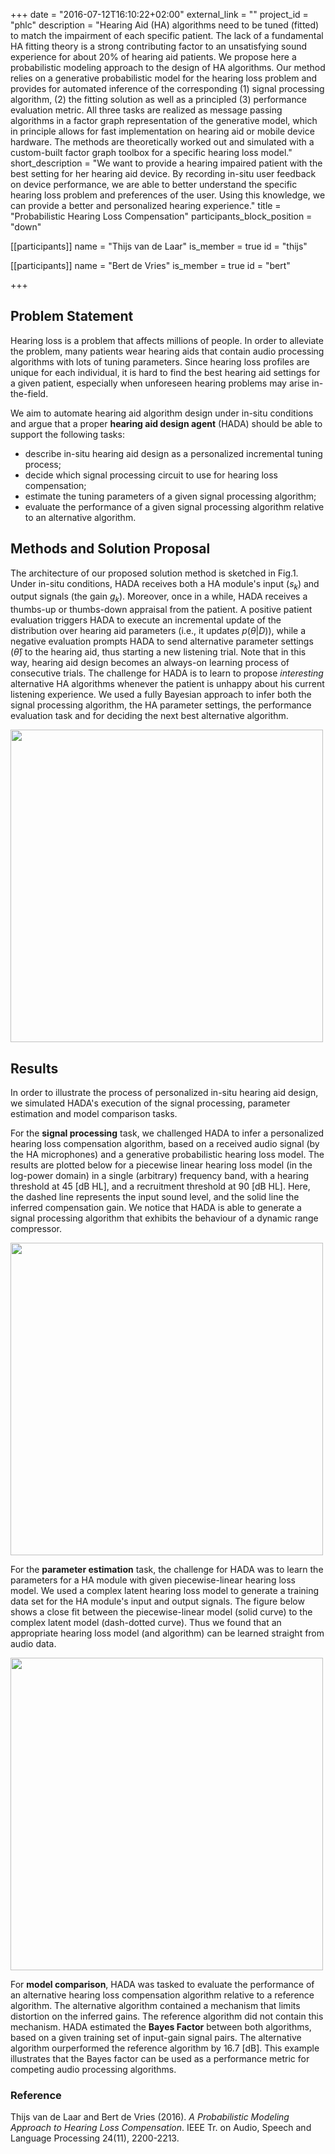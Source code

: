 +++
date = "2016-07-12T16:10:22+02:00"
external_link = ""
project_id = "phlc"
description = "Hearing Aid (HA) algorithms need to be tuned (fitted) to match the impairment of each specific patient. The lack of a fundamental HA fitting theory is a strong contributing factor to an unsatisfying sound experience for about 20% of hearing aid patients. We propose here a probabilistic modeling approach to the design of HA algorithms. Our method relies on a generative probabilistic model for the hearing loss problem and provides for automated inference of the corresponding (1) signal processing algorithm, (2) the fitting solution as well as a principled (3) performance evaluation metric. All three tasks are realized as message passing algorithms in a factor graph representation of the generative model, which in principle allows for fast implementation on hearing aid or mobile device hardware. The methods are theoretically worked out and simulated with a custom-built factor graph toolbox for a specific hearing loss model."
short_description = "We want to provide a hearing impaired patient with the best setting for her hearing aid device. By recording in-situ user feedback on device performance, we are able to better understand the specific hearing loss problem and preferences of the user. Using this knowledge, we can provide a better and personalized hearing experience."
title = "Probabilistic Hearing Loss Compensation"
participants_block_position = "down"

[[participants]]
    name = "Thijs van de Laar"
    is_member = true
    id = "thijs"

[[participants]]
    name = "Bert de Vries"
    is_member = true
    id = "bert"

+++


## Problem Statement

Hearing loss is a problem that affects millions of people. In order to alleviate the problem, many patients wear hearing aids that contain audio processing algorithms with lots of tuning parameters. Since hearing loss profiles are unique for each individual, it is hard to find the best hearing aid settings for a given patient, especially when unforeseen hearing problems may arise in-the-field.

We aim to automate hearing aid algorithm design under in-situ conditions and argue that a proper **hearing aid design agent** (HADA) should be able to support the following tasks:

- describe in-situ hearing aid design as a personalized incremental tuning process;
- decide which signal processing circuit to use for hearing loss compensation;
- estimate the tuning parameters of a given signal processing algorithm;
- evaluate the performance of a given signal processing algorithm relative to an alternative algorithm.


## Methods and Solution Proposal

The architecture of our proposed solution method is sketched in Fig.1. Under in-situ conditions, HADA receives both a HA module's input ($s_k$) and output signals (the gain $g_k$). Moreover, once in a while, HADA receives a thumbs-up or thumbs-down appraisal from the patient. A positive patient evaluation triggers HADA to execute an incremental update of the distribution over hearing aid parameters (i.e., it updates $p(\theta|D)$), while a negative evaluation prompts HADA to send alternative parameter settings ($\hat \theta$) to the hearing aid, thus starting a new listening trial. Note that in this way, hearing aid design becomes an always-on learning process of consecutive trials. The challenge for HADA is to learn to propose _interesting_ alternative HA algorithms whenever the patient is unhappy about his current listening experience. We used a fully Bayesian approach to infer both the signal processing algorithm, the HA parameter settings, the performance evaluation task and for deciding the next best alternative algorithm.

<img src="/img/projects/PHLC/PHLC-architecture.png" width="500px">


## Results

In order to illustrate the process of personalized in-situ hearing aid design, we simulated HADA's execution of the signal processing, parameter estimation and model comparison tasks.

For the **signal processing** task, we challenged HADA to infer a personalized hearing loss compensation algorithm, based on a received audio signal (by the HA microphones) and a generative probabilistic hearing loss model. The results are plotted below for a piecewise linear hearing loss model (in the log-power domain) in a single (arbitrary) frequency band, with a hearing threshold at 45 [dB HL], and a recruitment threshold at 90 [dB HL]. Here, the dashed line represents the input sound level, and the solid line the inferred compensation gain. We notice that HADA is able to generate a signal processing algorithm that exhibits the behaviour of a dynamic range compressor.

<img src="/img/projects/PHLC/SP.png" width="500px">

For the **parameter estimation** task, the challenge for HADA was to learn the parameters for a HA module with given piecewise-linear hearing loss model. We used a complex latent hearing loss model to generate a training data set for the HA module's input and output signals. The figure below shows a close fit between the piecewise-linear model (solid curve) to the complex latent model (dash-dotted curve). Thus we found that an appropriate hearing loss model (and algorithm) can be learned straight from audio data.

<img src="/img/projects/PHLC/PE_fit.png" width="500px">

For **model comparison**, HADA was tasked to evaluate the performance of an alternative hearing loss compensation algorithm relative to a reference algorithm. The alternative algorithm contained a mechanism that limits distortion on the inferred gains. The reference algorithm did not contain this mechanism. HADA estimated the **Bayes Factor** between both algorithms, based on a given training set of input-gain signal pairs. The alternative algorithm ourperformed the reference algorithm by 16.7 [dB]. This example illustrates that the Bayes factor can be used as a performance metric for competing audio processing algorithms.


### Reference
Thijs van de Laar and Bert de Vries (2016). _A Probabilistic Modeling Approach to Hearing Loss Compensation_. IEEE Tr. on Audio, Speech and Language Processing 24(11), 2200-2213.
